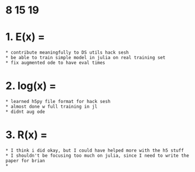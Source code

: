# 8 15 19

# 1. E(x) = 
	* contribute meaningfully to DS utils hack sesh
	* be able to train simple model in julia on real training set
	* fix augmented ode to have eval times

# 2. log(x) = 
	* learned h5py file format for hack sesh
	* almost done w full training in jl
	* didnt aug ode

# 3. R(x) = 
	* I think i did okay, but I could have helped more with the h5 stuff
	* I shouldn't be focusing too much on julia, since I need to write the paper for brian
	*
